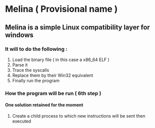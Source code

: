 # Melina ( Provisional name )

## Melina is a simple Linux compatibility layer for windows

### It will to do the following :

 1. Load the binary file ( in this case a x86_64 ELF )
 2. Parse it
 3. Trace the syscalls
 4. Replace them by their Win32 equivalent
 5. Finally run the program

### How the program will be run ( 6th step )
#### One solution retained for the moment
1. Create a child process to which new instructions will be sent then executed 
